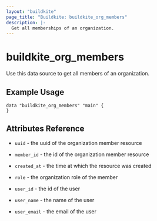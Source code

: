 ```yaml
---
layout: "buildkite"
page_title: "Buildkite: buildkite_org_members"
description: |-
  Get all memberships of an organization.
---
```


# buildkite_org_members

Use this data source to get all members of an organization.

## Example Usage

```hcl
data "buildkite_org_members" "main" {
}
```

## Attributes Reference

* `uuid` - the uuid of the organization member resource

* `member_id` - the id of the organization member resource

* `created_at` - the time at which the resource was created

* `role` - the organization role of the member

* `user_id` - the id of the user

* `user_name` - the name of the user

* `user_email` - the email of the user
